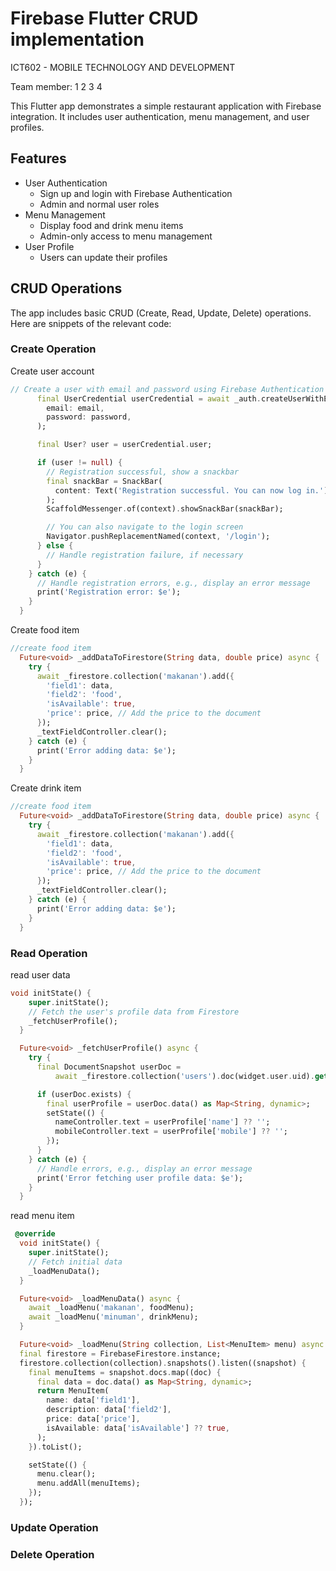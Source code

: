# Firebase Flutter CRUD implementation

ICT602 - MOBILE TECHNOLOGY AND DEVELOPMENT

Team member:
1
2
3
4

This Flutter app demonstrates a simple restaurant application with Firebase integration. It includes user authentication, menu management, and user profiles.

## Features

- User Authentication
  - Sign up and login with Firebase Authentication
  - Admin and normal user roles
- Menu Management
  - Display food and drink menu items
  - Admin-only access to menu management
- User Profile
  - Users can update their profiles
 
## CRUD Operations

The app includes basic CRUD (Create, Read, Update, Delete) operations. Here are snippets of the relevant code:

### Create Operation

Create user account
```dart
// Create a user with email and password using Firebase Authentication
      final UserCredential userCredential = await _auth.createUserWithEmailAndPassword(
        email: email,
        password: password,
      );

      final User? user = userCredential.user;

      if (user != null) {
        // Registration successful, show a snackbar
        final snackBar = SnackBar(
          content: Text('Registration successful. You can now log in.'),
        );
        ScaffoldMessenger.of(context).showSnackBar(snackBar);

        // You can also navigate to the login screen
        Navigator.pushReplacementNamed(context, '/login');
      } else {
        // Handle registration failure, if necessary
      }
    } catch (e) {
      // Handle registration errors, e.g., display an error message
      print('Registration error: $e');
    }
  }
```
Create food item
```dart
//create food item
  Future<void> _addDataToFirestore(String data, double price) async {
    try {
      await _firestore.collection('makanan').add({
        'field1': data,
        'field2': 'food',
        'isAvailable': true,
        'price': price, // Add the price to the document
      });
      _textFieldController.clear();
    } catch (e) {
      print('Error adding data: $e');
    }
  }
```
Create drink item
```dart
//create food item
  Future<void> _addDataToFirestore(String data, double price) async {
    try {
      await _firestore.collection('makanan').add({
        'field1': data,
        'field2': 'food',
        'isAvailable': true,
        'price': price, // Add the price to the document
      });
      _textFieldController.clear();
    } catch (e) {
      print('Error adding data: $e');
    }
  }
```

### Read Operation

read user data
```dart
void initState() {
    super.initState();
    // Fetch the user's profile data from Firestore
    _fetchUserProfile();
  }

  Future<void> _fetchUserProfile() async {
    try {
      final DocumentSnapshot userDoc =
          await _firestore.collection('users').doc(widget.user.uid).get();

      if (userDoc.exists) {
        final userProfile = userDoc.data() as Map<String, dynamic>;
        setState(() {
          nameController.text = userProfile['name'] ?? '';
          mobileController.text = userProfile['mobile'] ?? '';
        });
      }
    } catch (e) {
      // Handle errors, e.g., display an error message
      print('Error fetching user profile data: $e');
    }
  }
```
read menu item
```dart
 @override
  void initState() {
    super.initState();
    // Fetch initial data
    _loadMenuData();
  }

  Future<void> _loadMenuData() async {
    await _loadMenu('makanan', foodMenu);
    await _loadMenu('minuman', drinkMenu);
  }

  Future<void> _loadMenu(String collection, List<MenuItem> menu) async {
  final firestore = FirebaseFirestore.instance;
  firestore.collection(collection).snapshots().listen((snapshot) {
    final menuItems = snapshot.docs.map((doc) {
      final data = doc.data() as Map<String, dynamic>;
      return MenuItem(
        name: data['field1'],
        description: data['field2'],
        price: data['price'], 
        isAvailable: data['isAvailable'] ?? true,
      );
    }).toList();

    setState(() {
      menu.clear();
      menu.addAll(menuItems);
    });
  });
```

### Update Operation
### Delete Operation









